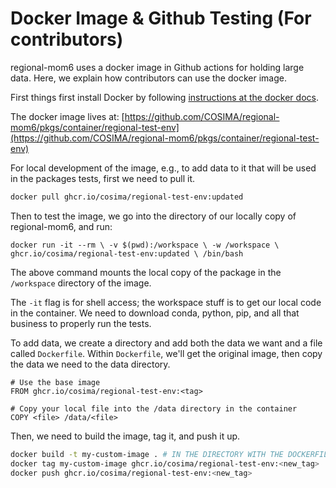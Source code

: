 # Docker Image & Github Testing (For contributors)

regional-mom6 uses a docker image in Github actions for holding large data. Here, we explain how contributors can use the docker image.

First things first install Docker by following [instructions at the docker docs](https://docs.docker.com/get-started/).

The docker image lives at: 
[https://github.com/COSIMA/regional-mom6/pkgs/container/regional-test-env](https://github.com/COSIMA/regional-mom6/pkgs/container/regional-test-env)

For local development of the image, e.g., to add data to it that will be used in the packages tests, first we need to pull it.

```bash
docker pull ghcr.io/cosima/regional-test-env:updated
```

Then to test the image, we go into the directory of our locally copy of regional-mom6, and run:

```
docker run -it --rm \ -v $(pwd):/workspace \ -w /workspace \ ghcr.io/cosima/regional-test-env:updated \ /bin/bash
```

The above command mounts the local copy of the package in the `/workspace` directory of the image.

The `-it` flag is for shell access; the workspace stuff is to get our local code in the container.
We need to download conda, python, pip, and all that business to properly run the tests.

To add data, we create a directory and add both the data we want and a file called `Dockerfile`.
Within `Dockerfile`, we'll get the original image, then copy the data we need to the data directory.

```
# Use the base image
FROM ghcr.io/cosima/regional-test-env:<tag>

# Copy your local file into the /data directory in the container
COPY <file> /data/<file>
```

Then, we need to build the image, tag it, and push it up.

```bash
docker build -t my-custom-image . # IN THE DIRECTORY WITH THE DOCKERFILE
docker tag my-custom-image ghcr.io/cosima/regional-test-env:<new_tag>
docker push ghcr.io/cosima/regional-test-env:<new_tag>
```
